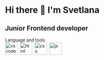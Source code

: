 <div aling="center">
  <h1>Hi there 👋 I'm Svetlana</h1>
  <h2>Junior Frontend developer</h2>
</div>

<div>
  Language and tools <br>
  <img src="https://cdn.jsdelivr.net/gh/devicons/devicon/icons/vscode/vscode-original.svg" title='vscode'width='40' height='40'/>&nbsp
  <img src="https://cdn.jsdelivr.net/gh/devicons/devicon/icons/html5/html5-original.svg" title='html' width='40' height='40'/>&nbsp
  <img src="https://cdn.jsdelivr.net/gh/devicons/devicon/icons/css3/css3-original.svg" title='css' width='40' height='40'/>&nbsp
  <img src="https://cdn.jsdelivr.net/gh/devicons/devicon/icons/javascript/javascript-original.svg" title='js' width='40'      height='40'/>&nbsp

<div/>

<!--
**ArtSoulSpace/ArtSoulSpace** is a ✨ _special_ ✨ repository because its `README.md` (this file) appears on your GitHub profile.

Here are some ideas to get you started:

- 🔭 I’m currently working on ...
- 🌱 I’m currently learning ...
- 👯 I’m looking to collaborate on ...
- 🤔 I’m looking for help with ...
- 💬 Ask me about ...
- 📫 How to reach me: ...
- 😄 Pronouns: ...
- ⚡ Fun fact: ...
-->

